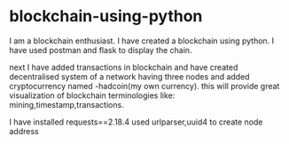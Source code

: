 # blockchain-using-python

I am a blockchain enthusiast.
I have created a blockchain using python.
I have used postman and flask to display the chain.

next I have added transactions in blockchain and have created decentralised system of a network having three nodes
and added cryptocurrency named -hadcoin(my own currency).
this will provide great visualization of blockchain terminologies like: mining,timestamp,transactions.

I have installed requests==2.18.4
used urlparser,uuid4 to create node address
